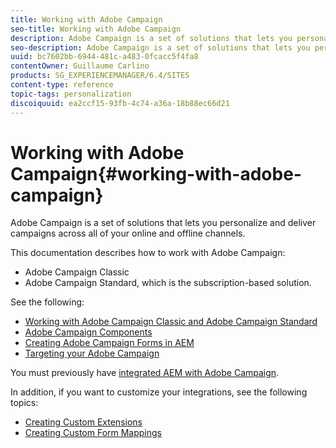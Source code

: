 ```yaml
---
title: Working with Adobe Campaign
seo-title: Working with Adobe Campaign
description: Adobe Campaign is a set of solutions that lets you personalize and deliver campaigns across all of your online and offline channels
seo-description: Adobe Campaign is a set of solutions that lets you personalize and deliver campaigns across all of your online and offline channels
uuid: bc7602bb-6944-481c-a483-0fcacc5f4fa8
contentOwner: Guillaume Carlino
products: SG_EXPERIENCEMANAGER/6.4/SITES
content-type: reference
topic-tags: personalization
discoiquuid: ea2ccf15-93fb-4c74-a36a-18b88ec66d21
---
```


# Working with Adobe Campaign{#working-with-adobe-campaign}

Adobe Campaign is a set of solutions that lets you personalize and deliver campaigns across all of your online and offline channels.

This documentation describes how to work with Adobe Campaign:

* Adobe Campaign Classic 
* Adobe Campaign Standard, which is the subscription-based solution.

See the following:

* [Working with Adobe Campaign Classic and Adobe Campaign Standard](../../../sites/authoring/using/campaign.md)
* [Adobe Campaign Components](../../../sites/authoring/using/adobe-campaign-components.md)
* [Creating Adobe Campaign Forms in AEM](../../../sites/authoring/using/adobe-campaign-forms.md)
* [Targeting your Adobe Campaign](../../../sites/authoring/using/target-adobe-campaign.md)

You must previously have [integrated AEM with Adobe Campaign](../../../sites/administering/using/campaign.md).

In addition, if you want to customize your integrations, see the following topics:

* [Creating Custom Extensions](../../../sites/developing/using/extending-campaign-extensions.md)
* [Creating Custom Form Mappings](../../../sites/developing/using/extending-campaign-form-mapping.md)

